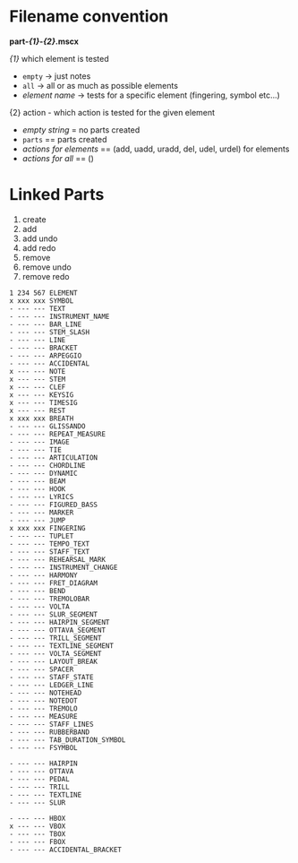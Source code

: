 Filename convention
=====================

**part-_{1}_-_{2}_.mscx**

_{1}_ which element is tested

* `empty`     	 -> just notes
* `all` 		 -> all or as much as possible elements
* _element name_ -> tests for a specific element (fingering, symbol etc...)


{2} action - which action is tested for the given element

* _empty string_ =  no parts created 
* `parts` == parts created
* _actions for elements_ == (add, uadd, uradd, del, udel, urdel) for elements
* _actions for all_ == ()


Linked Parts
================

1. create
2. add
3. add undo
4. add redo
5. remove
6. remove undo
7. remove redo

```
1 234 567 ELEMENT
x xxx xxx SYMBOL
- --- --- TEXT
- --- --- INSTRUMENT_NAME
- --- --- BAR_LINE
- --- --- STEM_SLASH
- --- --- LINE
- --- --- BRACKET
- --- --- ARPEGGIO
- --- --- ACCIDENTAL
x --- --- NOTE
x --- --- STEM
x --- --- CLEF
x --- --- KEYSIG
x --- --- TIMESIG
x --- --- REST
x xxx xxx BREATH
- --- --- GLISSANDO
- --- --- REPEAT_MEASURE
- --- --- IMAGE
- --- --- TIE
- --- --- ARTICULATION
- --- --- CHORDLINE
- --- --- DYNAMIC
- --- --- BEAM
- --- --- HOOK
- --- --- LYRICS
- --- --- FIGURED_BASS
- --- --- MARKER
- --- --- JUMP
x xxx xxx FINGERING
- --- --- TUPLET
- --- --- TEMPO_TEXT
- --- --- STAFF_TEXT
- --- --- REHEARSAL_MARK
- --- --- INSTRUMENT_CHANGE
- --- --- HARMONY
- --- --- FRET_DIAGRAM
- --- --- BEND
- --- --- TREMOLOBAR
- --- --- VOLTA
- --- --- SLUR_SEGMENT
- --- --- HAIRPIN_SEGMENT
- --- --- OTTAVA_SEGMENT
- --- --- TRILL_SEGMENT
- --- --- TEXTLINE_SEGMENT
- --- --- VOLTA_SEGMENT
- --- --- LAYOUT_BREAK
- --- --- SPACER
- --- --- STAFF_STATE
- --- --- LEDGER_LINE
- --- --- NOTEHEAD
- --- --- NOTEDOT
- --- --- TREMOLO
- --- --- MEASURE
- --- --- STAFF_LINES
- --- --- RUBBERBAND
- --- --- TAB_DURATION_SYMBOL
- --- --- FSYMBOL

- --- --- HAIRPIN
- --- --- OTTAVA
- --- --- PEDAL
- --- --- TRILL
- --- --- TEXTLINE
- --- --- SLUR

- --- --- HBOX
x --- --- VBOX
- --- --- TBOX
- --- --- FBOX
- --- --- ACCIDENTAL_BRACKET
```